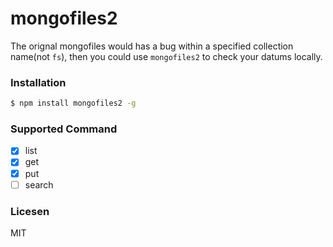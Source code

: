 
mongofiles2
=====================
The orignal mongofiles would has a bug within a specified collection name(not `fs`), then you
could use `mongofiles2` to check your datums locally.

### Installation

```sh
$ npm install mongofiles2 -g
```

### Supported Command

- [x] list
- [x] get
- [x] put
- [ ] search

### Licesen

MIT